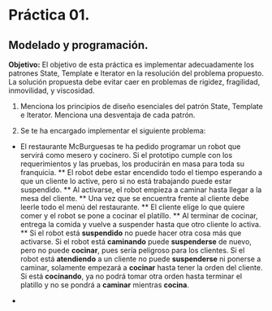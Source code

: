 # Práctica 01.
## Modelado y programación.

**Objetivo:** El objetivo de esta práctica es implementar adecuadamente los patrones State, Template e Iterator en la resolución del problema propuesto. La solución propuesta debe evitar caer en problemas de rigidez, fragilidad, inmovilidad, y viscosidad.

1. Menciona los principios de diseño esenciales del patrón State, Template e Iterator.
Menciona una desventaja de cada patrón.

2. Se te ha encargado implementar el siguiente problema:

* El restaurante McBurguesas te ha pedido programar un robot que servirá como
mesero y cocinero. Si el prototipo cumple con los requerimientos y las pruebas, los
producirán en masa para toda su franquicia.
	   ** El robot debe estar encendido todo el tiempo esperando a que un cliente lo active, pero si no está trabajando puede estar suspendido.
	   ** Al activarse, el robot empieza a caminar hasta llegar a la mesa del cliente.
	   ** Una vez que se encuentra frente al cliente debe leerle todo el menú del restaurante.
	   ** El cliente elige lo que quiere comer y el robot se pone a cocinar el platillo.
	   ** Al terminar de cocinar, entrega la comida y vuelve a suspender hasta que otro cliente lo activa.
	   ** Si el robot está **suspendido** no puede hacer otra cosa más que activarse. Si el robot está **caminando** puede **suspenderse** de nuevo, pero no puede **cocinar**, pues sería peligroso para los clientes. Si el robot está **atendiendo** a un cliente no puede **suspenderse** ni ponerse a caminar, solamente empezará a **cocinar** hasta tener la orden del cliente. Si está **cocinando**, ya no podrá tomar otra orden hasta terminar el platillo y no se pondrá a **caminar** mientras **cocina**.

* 

	   